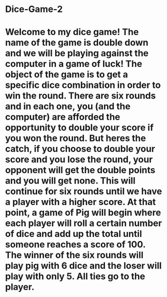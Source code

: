 # Dice-Game-2
# Welcome to my dice game! The name of the game is double down and we will be playing against the computer in a game of luck! The object of the game is to get a specific dice combination in order to win the round. There are six rounds and in each one, you (and the computer) are afforded the opportunity to double your score if you won the round. But heres the catch, if you choose to double your score and you lose the round, your opponent will get the double points and you will get none. This will continue for six rounds until we have a player with a higher score. At that point, a game of Pig will begin where each player will roll a certain number of dice and add up the total until someone reaches a score of 100. The winner of the six rounds will play pig with 6 dice and the loser will play with only 5. All ties go to the player.

